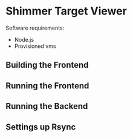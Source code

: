 # Shimmer Target Viewer
Software requirements:
* Node.js
* Provisioned vms

## Building the Frontend

## Running the Frontend

## Running the Backend

## Settings up Rsync